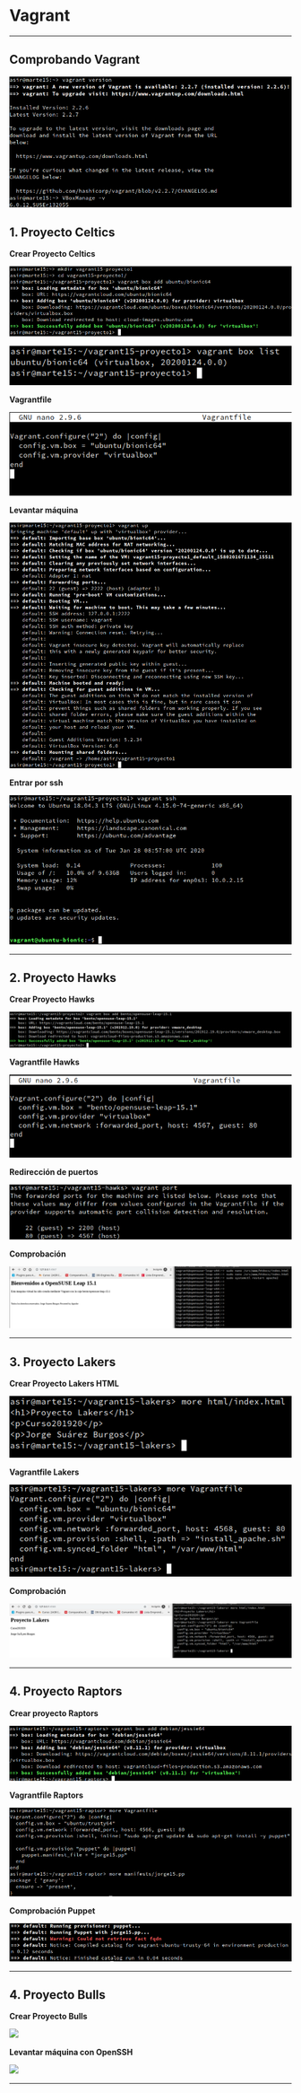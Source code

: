 
# Vagrant

---

## Comprobando Vagrant

![](./images/1-version-vag-box.png)

## 1. Proyecto Celtics

**Crear Proyecto Celtics**

![](./images/2-vagrant-box.png)

![](./images/3-list-box.png)

**Vagrantfile**

![](./images/4-vagrantfile.png)

**Levantar máquina**

![](./images/5-box-up.png)

**Entrar por ssh**

![](./images/6-box-ssh.png)

---

## 2. Proyecto Hawks

**Crear Proyecto Hawks**

![](./images/7-proyect2-opensuse.png)

**Vagrantfile Hawks**

![](./images/8-vagrantfile-suse.png)

**Redirección de puertos**

![](./images/9-vagrant-port.png)

**Comprobación**

![](./images/10-vagrant-url.png)

---

## 3. Proyecto Lakers

**Crear Proyecto Lakers HTML**

![](./images/11-html-more.png)

**Vagrantfile Lakers**

![](./images/vagrantfile-lakers.png)

**Comprobación**

![](./images/12-lakers.png)

---

## 4. Proyecto Raptors

**Crear proyecto Raptors**

![](./images/raptors-debian.png)

**Vagrantfile Raptors**

![](./images/vagrantfile-raptors.png)

**Comprobación Puppet**

![](./images/vagrant-raptors-pro.png)

---

## 4. Proyecto Bulls

**Crear Proyecto Bulls**

![](./images/.png)

**Levantar máquina con OpenSSH**

![](./images/.png)

---
